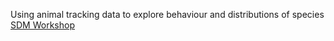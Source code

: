 Using animal tracking data to explore behaviour and distributions of species <br>
[SDM Workshop](https://vinayudyawer.github.io/OCS2024_SDMworkshop/index.html)
